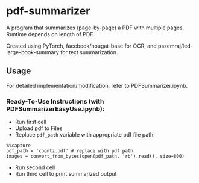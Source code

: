 # pdf-summarizer
A program that summarizes (page-by-page) a PDF with multiple pages. 
Runtime depends on length of PDF.

Created using PyTorch, facebook/nougat-base for OCR, and pszemraj/led-large-book-summary for text summarization.

## Usage
For detailed implementation/modification, refer to PDFSummarizer.ipynb.

### Ready-To-Use Instructions (with PDFSummarizerEasyUse.ipynb):
- Run first cell
- Upload pdf to Files
- Replace `pdf_path` variable with appropriate pdf file path:
```
%%capture
pdf_path = 'coontz.pdf' # replace with pdf path
images = convert_from_bytes(open(pdf_path, 'rb').read(), size=800)
```
- Run second cell
- Run third cell to print summarized output
